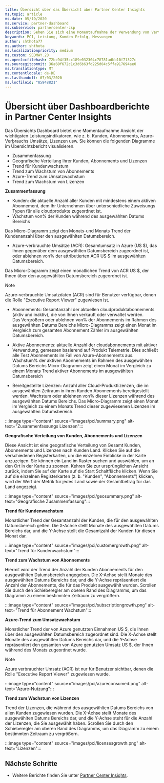```yaml
---
title: Übersicht über das Übersicht über Partner Center Insights
ms.topic: article
ms.date: 05/19/2020
ms.service: partner-dashboard
ms.subservice: partnercenter-csp
description: Sehen Sie sich eine Momentaufnahme der Verwendung von Vertrieb und Bereitstellung, Kundenwachstum und Umsatzwachstum mit Lizenzen, Abonnements und Azure-Verbrauch an.
keywords: PCI, Leistung, Kunden Erfolg, Messungen
author: shthota77
ms.author: shthota
ms.localizationpriority: medium
ms.custom: SEOMAY.20
ms.openlocfilehash: 72bc94f35cc189e032304c78781adbb10f71327c
ms.sourcegitcommit: 36a60f672c1c3d6b63fd225d04c5ffa917694ae0
ms.translationtype: MT
ms.contentlocale: de-DE
ms.lasthandoff: 07/03/2020
ms.locfileid: "85948821"
---
```

# <a name="overview-dashboard-reports-available-in-partner-center-insights"></a>Übersicht über Dashboardberichte in Partner Center Insights
 
Das Übersichts Dashboard bietet eine Momentaufnahme Ansicht der wichtigsten Leistungsindikatoren, wie z. b. Kunden, Abonnements, Azure-Verbrauchs Umsätze, Lizenzen usw. Sie können die folgenden Diagramme im Übersichtsbericht visualisieren. 

- Zusammenfassung  
- Geografische Verteilung Ihrer Kunden, Abonnements und Lizenzen  
- Trend für Kundenwachstum 
- Trend zum Wachstum von Abonnements 
- Azure-Trend zum Umsatzwachstum 
- Trend zum Wachstum von Lizenzen 

**Zusammenfassung**

- Kunden: die aktuelle Anzahl aller Kunden mit mindestens einem aktiven Abonnement, dem Ihr Unternehmen über unterschiedliche Zuweisungs Typen für alle cloudprodukte zugeordnet ist. 
- Wachstum von% der Kunden während des ausgewählten Datums Bereichs 

Das Micro-Diagramm zeigt den Monats-und Monats Trend der Kundenanzahl über den ausgewählten Datumsbereich. 

 
- Azure-verbrauchte Umsätze (ACR): Gesamtumsatz in Azure (US $), das Ihnen gegenüber dem ausgewählten Datumsbereich zugeordnet ist, oder ablehnen von% der attributierten ACR US $ im ausgewählten Datumsbereich.

Das Micro-Diagramm zeigt einen monatlichen Trend von ACR US $, der Ihnen über den ausgewählten Datumsbereich zugeordnet ist. 
>[!Note] 
>Azure-verbrauchte Umsatzdaten (ACR) sind für Benutzer verfügbar, denen die Rolle "Executive Report Viewer" zugewiesen ist. 
 
- Abonnements: Gesamtanzahl der aktuellen cloudproduktabonnements (aktiv und inaktiv), die von Ihnen verkauft oder verwaltet werden.  
Das Vergrößern oder ablehnen von% der Abonnements im Rahmen des ausgewählten Datums Bereichs Micro-Diagramms zeigt einen Monat im Vergleich zum gesamten Abonnement Zähler im ausgewählten Datumsbereich. 
 
- Aktive Abonnements: aktuelle Anzahl der cloudabonnements mit aktiver Verwendung, gemessen basierend auf Produkt Telemetrie. Dies schließt alle Test Abonnements im Fall von Azure-Abonnements aus.  
Wachstum% der aktiven Abonnements im Rahmen des ausgewählten Datums Bereichs Micro-Diagramm zeigt einen Monat im Vergleich zu einem Monats Trend aktiver Abonnements im ausgewählten Datumsbereich 
 
- Bereitgestellte Lizenzen: Anzahl aller Cloud-Produktlizenzen, die im ausgewählten Zeitraum in ihren Kunden Abonnements bereitgestellt werden. Wachstum oder ablehnen von% dieser Lizenzen während des ausgewählten Datums Bereichs. Das Micro-Diagramm zeigt einen Monat im Vergleich zu einem Monats Trend dieser zugewiesenen Lizenzen im ausgewählten Datumsbereich.

:::image type="content" source="images/pci/summary.png" alt-text="Zusammenfassungs Lizenzen":::

**Geografische Verteilung von Kunden, Abonnements und Lizenzen** 

Diese Ansicht ist eine geografische Verteilung von Gesamt Kunden, Abonnements und Lizenzen nach Kunden Land. Klicken Sie auf die verschiedenen Registerkarten, um die einzelnen Einblicke in der Karte anzuzeigen. Sie können ein Land im Raster suchen und auswählen, um an den Ort in der Karte zu zoomen. Kehren Sie zur ursprünglichen Ansicht zurück, indem Sie auf der Karte auf die Start Schaltfläche klicken. Wenn Sie auf die einzelnen Registerkarten (z. b. "Kunden", "Abonnements") klicken, wird der Wert der Metrik für jedes Land sowie der Gesamtbetrag für das Land angezeigt.  

:::image type="content" source="images/pci/geosummary.png" alt-text="Geografische Zusammenfassung":::

**Trend für Kundenwachstum**

Monatlicher Trend der Gesamtanzahl der Kunden, die für den ausgewählten Datumsbereich gelten. Die X-Achse stellt Monate des ausgewählten Datums Bereichs dar, und die Y-Achse stellt die Gesamtzahl der Kunden für diesen Monat dar. 

:::image type="content" source="images/pci/customergrowth.png" alt-text="Trend für Kundenwachstum":::

**Trend zum Wachstum von Abonnements**

Hiermit wird der Trend der Anzahl der Kunden Abonnements für den ausgewählten Datumsbereich angegeben. Die X-Achse stellt Monate des ausgewählten Datums Bereichs dar, und die Y-Achse repräsentiert die Anzahl der Abonnements, die für das Produkt ausgewählt wurden. Scrollen Sie durch den Schieberegler am oberen Rand des Diagramms, um das Diagramm zu einem bestimmten Zeitraum zu vergrößern. 

:::image type="content" source="images/pci/subscriptiongrowth.png" alt-text="Trend für Abonnement Wachstum":::

**Azure-Trend zum Umsatzwachstum**

Monatlicher Trend der von Azure genutzten Einnahmen US $, die Ihnen über den ausgewählten Datumsbereich zugeordnet sind. Die X-Achse stellt Monate des ausgewählten Datums Bereichs dar, und die Y-Achse repräsentiert den gesamten von Azure genutzten Umsatz US $, der Ihnen während des Monats zugeordnet wurde.
   
>[!Note] 
>Azure verbrauchter Umsatz (ACR) ist nur für Benutzer sichtbar, denen die Rolle "Executive Report Viewer" zugewiesen wurde. 

:::image type="content" source="images/pci/azureconsumed.png" alt-text="Azure-Nutzung":::

**Trend zum Wachstum von Lizenzen**
 
Trend der Lizenzen, die während des ausgewählten Datums Bereichs von allen Kunden zugewiesen wurden. Die X-Achse stellt Monate des ausgewählten Datums Bereichs dar, und die Y-Achse steht für die Anzahl der Lizenzen, die Sie ausgewählt haben. Scrollen Sie durch den Schieberegler am oberen Rand des Diagramms, um das Diagramm zu einem bestimmten Zeitraum zu vergrößern.  

:::image type="content" source="images/pci/licensesgrowth.png" alt-text="Lizenzen":::

## <a name="next-steps"></a>Nächste Schritte

- Weitere Berichte finden Sie unter [Partner Center Insights](partner-center-insights.md).
